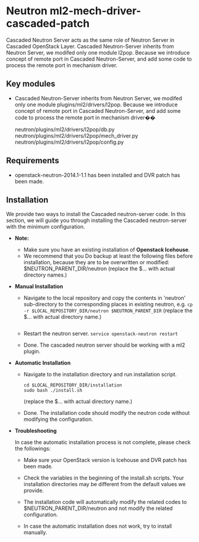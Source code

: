 Neutron ml2-mech-driver-cascaded-patch
===============================

 Cascaded Neutron Server acts as the same role of Neutron Server in Cascaded OpenStack Layer.
 Cascaded Neutron-Server inherits from Neutron Server, we modifed only one module l2pop. Because we introduce concept of remote port in Cascaded Neutron-Server, and add some code to process the remote port in mechanism driver.

Key modules
-----------

* Cascaded Neutron-Server inherits from Neutron Server, we modifed only one module plugins/ml2/drivers/l2pop. Because we introduce concept of remote port in Cascaded Neutron-Server, and add some code to process the remote port in mechanism driver��

    neutron/plugins/ml2/drivers/l2pop/db.py
    neutron/plugins/ml2/drivers/l2pop/mech_driver.py
    neutron/plugins/ml2/drivers/l2pop/config.py

Requirements
------------
* openstack-neutron-2014.1-1.1 has been installed and DVR patch has been made.

Installation
------------

We provide two ways to install the Cascaded neutron-server code. In this section, we will guide you through installing the Cascaded neutron-server with the minimum configuration.

* **Note:**

    - Make sure you have an existing installation of **Openstack Icehouse**.
    - We recommend that you Do backup at least the following files before installation, because they are to be overwritten or modified:
        $NEUTRON_PARENT_DIR/neutron
        (replace the $... with actual directory names.)

* **Manual Installation**

    - Navigate to the local repository and copy the contents in 'neutron' sub-directory to the corresponding places in existing neutron, e.g.
      ```cp -r $LOCAL_REPOSITORY_DIR/neutron $NEUTRON_PARENT_DIR```
      (replace the $... with actual directory name.)
      ```

    - Restart the neutron server.
      ```service openstack-neutron restart```

    - Done. The cascaded neutron server should be working with a ml2 plugin.

* **Automatic Installation**

    - Navigate to the installation directory and run installation script.
      ```
      cd $LOCAL_REPOSITORY_DIR/installation
      sudo bash ./install.sh
      ```
      (replace the $... with actual directory name.)

    - Done. The installation code should modify the neutron code without modifying the configuration.

* **Troubleshooting**

    In case the automatic installation process is not complete, please check the followings:

    - Make sure your OpenStack version is Icehouse and DVR patch has been made.

    - Check the variables in the beginning of the install.sh scripts. Your installation directories may be different from the default values we provide.

    - The installation code will automatically modify the related codes to $NEUTRON_PARENT_DIR/neutron and not modify the related configuration.

    - In case the automatic installation does not work, try to install manually.

